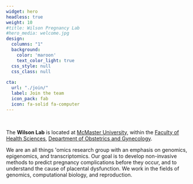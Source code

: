 ```yaml
---
widget: hero
headless: true
weight: 10
#title: Wilson Pregnancy Lab
#hero_media: welcome.jpg
design:
  columns: "1"
  background:
    color: 'maroon'
    text_color_light: true
  css_style: null
  css_class: null
  
cta:
  url: "./join/"
  label: Join the team
  icon_pack: fab
  icon: fa-solid fa-computer
---
```

<br>

The **Wilson Lab** is located at [McMaster University,](https://www.mcmaster.ca/) within the [Faculty of Health Sciences](https://healthsci.mcmaster.ca/), [Department of Obstetrics and Gynecology](https://obsgyn.mcmaster.ca/home).

We are an all things 'omics research group with an emphasis on genomics, epigenomics, and transcriptomics. Our goal is to develop non-invasive methods to predict pregnancy complications before they occur, and to understand the cause of placental dysfunction. We work in the fields of genomics, computational biology, and reproduction.

